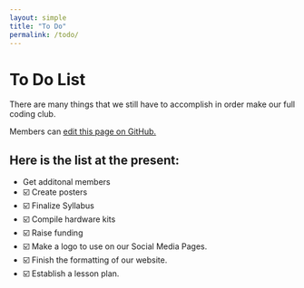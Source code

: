 ```yaml
---
layout: simple
title: "To Do"
permalink: /todo/
---
```


# To Do List

There are many things that we still have to accomplish in order make our full coding club.

Members can [edit this page on GitHub.](https://github.com/nrobinson2000/cehscoding/blob/master/pages/to-do-list.md)

## Here is the list at the present:

* Get additonal members
* ☑️ Create posters
* ☑️ Finalize Syllabus
* ☑️ Compile hardware kits
* ☑️ Raise funding
* ☑️ Make a logo to use on our Social Media Pages.
* ☑️ Finish the formatting of our website.
* ☑️ Establish a lesson plan.

